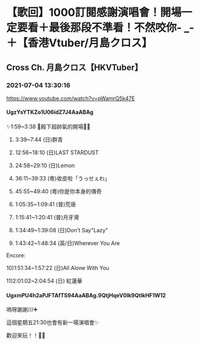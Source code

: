 # 【歌回】1000訂閱感謝演唱會！開場一定要看＋最後那段不準看！不然咬你- _-＋【香港Vtuber/月島クロス】

## Cross Ch. 月島クロス【HKVTuber】

### 2021-07-04 13:30:16

https://www.youtube.com/watch?v=pWamrQ5k47E

#### UgzYsYTKZo1U06idZ7J4AaABAg

✨1:59~3:38 👑殿下超帥氣的開場💛💜

1) 3:39~7:44 (日)群青

2) 12:56~18:10 (日)LAST STARDUST

3) 24:58~29:10 (日)Lemon

4) 36:11~39:33 (粵)收皮啦「うっせぇわ」

5) 45:55~49:40 (粵)你是你本身的傳奇

6) 1:05:35~1:09:41 (普)荒唐

7) 1:15:41~1:20:41 (普)月牙灣

8) 1:34:49~1:39:08 (日)Don't Say"Lazy"

9) 1:43:42~1:48:34 (英/日)Wherever You Are

Encore:

10)1:51:34~1:57:22 (日)All Alone With You

11)2:01:02~2:04:54 (日) 紅蓮華



#### UgxmPU4h2aPJFTAfTS94AaABAg.9QtjHqeV0lk9QtlkHF1W12

嗚呀謝謝///➕

這個星期五21:30也會有新一場演唱會✨

歡迎來玩！！🥺💜

